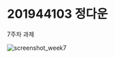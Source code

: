 # 201944103 정다운

7주차 과제

![screenshot_week7](https://user-images.githubusercontent.com/71446286/114762547-d8a3bb00-9d9c-11eb-89f4-29f490043561.png)
